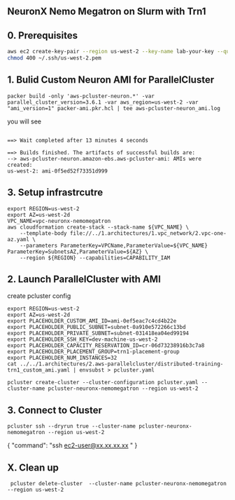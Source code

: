 ## NeuronX Nemo Megatron on Slurm with Trn1

## 0. Prerequisites
```bash
aws ec2 create-key-pair --region us-west-2 --key-name lab-your-key --query KeyMaterial --output text > ~/.ssh/us-west-2.pem
chmod 400 ~/.ssh/us-west-2.pem
```

## 1. Bulid Custom Neuron AMI for ParallelCluster

```
packer build -only 'aws-pcluster-neuron.*' -var parallel_cluster_version=3.6.1 -var aws_region=us-west-2 -var "ami_version=1" packer-ami.pkr.hcl | tee aws-pcluster-neuron_ami.log
```

you will see 


```

==> Wait completed after 13 minutes 4 seconds

==> Builds finished. The artifacts of successful builds are:
--> aws-pcluster-neuron.amazon-ebs.aws-pcluster-ami: AMIs were created:
us-west-2: ami-0f5ed52f73351d999
```

## 3. Setup infrastrcutre

```
export REGION=us-west-2
export AZ=us-west-2d
VPC_NAME=vpc-neuronx-nemomegatron
aws cloudformation create-stack --stack-name ${VPC_NAME} \
    --template-body file://../1.architectures/1.vpc_network/2.vpc-one-az.yaml \
	--parameters ParameterKey=VPCName,ParameterValue=${VPC_NAME} ParameterKey=SubnetsAZ,ParameterValue=${AZ} \
	--region ${REGION} --capabilities=CAPABILITY_IAM
```



## 2. Launch ParallelCluster with AMI

create pcluster config
```
export REGION=us-west-2
export AZ=us-west-2d
export PLACEHOLDER_CUSTOM_AMI_ID=ami-0ef5eac7c4cd4b22e
export PLACEHOLDER_PUBLIC_SUBNET=subnet-0a910e572266c13bd
export PLACEHOLDER_PRIVATE_SUBNET=subnet-031418ea04ed99194
export PLACEHOLDER_SSH_KEY=dev-machine-us-west-2
export PLACEHOLDER_CAPACITY_RESERVATION_ID=cr-06d73238916b3c7a8
export PLACEHOLDER_PLACEMENT_GROUP=trn1-placement-group
export PLACEHOLDER_NUM_INSTANCES=32
cat ../../1.architectures/2.aws-parallelcluster/distributed-training-trn1_custom_ami.yaml | envsubst > pcluster.yaml 
```

```
pcluster create-cluster --cluster-configuration pcluster.yaml --cluster-name pcluster-neuronx-nemomegatron --region us-west-2
```


## 3. Connect to Cluster

```
pcluster ssh --dryrun true --cluster-name pcluster-neuronx-nemomegatron --region us-west-2 
```
{
  "command": "ssh ec2-user@xx.xx.xx.xx "
}


## X. Clean up

```
 pcluster delete-cluster  --cluster-name pcluster-neuronx-nemomegatron --region us-west-2      
```